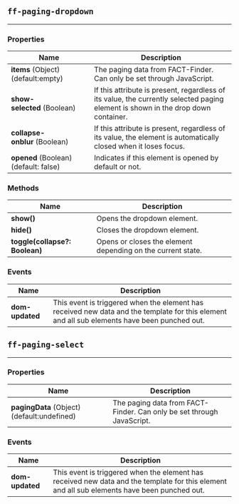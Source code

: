 ## `ff-paging-dropdown`
___
### Properties
| Name | Description |
| ---- | ----------- |
| **items**&nbsp;(Object) (default:empty) | The paging data from FACT-Finder. Can only be set through JavaScript. |
| **show-selected**&nbsp;(Boolean) |  If this attribute is present, regardless of its value, the currently selected paging element is shown in the drop down container. |
| **collapse-onblur**&nbsp;(Boolean) |  If this attribute is present, regardless of its value, the element is automatically closed when it loses focus. |
| **opened**&nbsp;(Boolean) (default: false) | Indicates if this element is opened by default or not. |

### Methods
| Name | Description |
| ---- | ----------- |
| **show()** |  Opens the dropdown element. |
| **hide()** |  Closes the dropdown element. |
| **toggle(collapse?: Boolean)**| Opens or closes the element depending on the current state. |

### Events
| Name | Description |
| ---- | ----------- |
| **dom-updated** | This event is triggered when the element has received new data and the template for this element and all sub elements have been punched out.|

## `ff-paging-select`
___
### Properties
| Name | Description |
| ---- | ----------- |
| **pagingData**&nbsp;(Object) (default:undefined) | The paging data from FACT-Finder. Can only be set through JavaScript. |

### Events
| Name | Description |
| ---- | ----------- |
| **dom-updated** | This event is triggered when the element has received new data and the template for this element and all sub elements have been punched out.|
